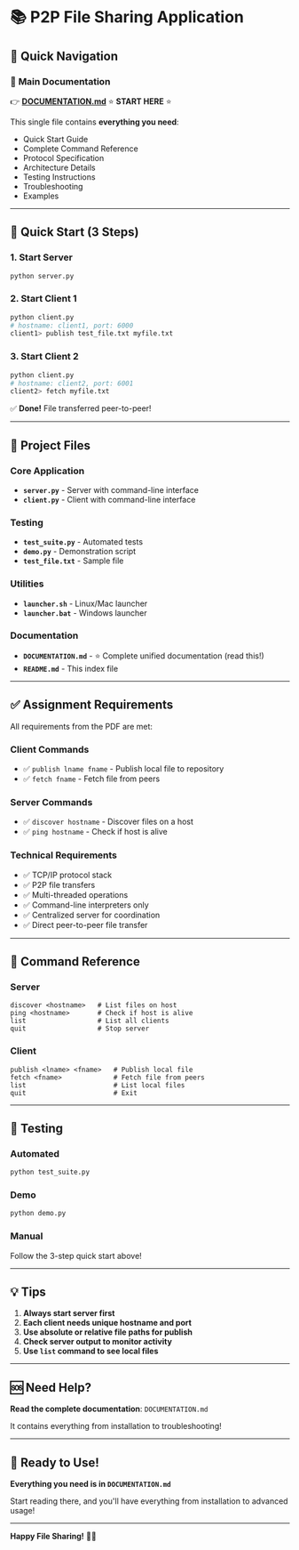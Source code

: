 # 📚 P2P File Sharing Application

## 🎯 Quick Navigation

### 📖 **Main Documentation**
👉 **[DOCUMENTATION.md](DOCUMENTATION.md)** ⭐ **START HERE** ⭐

This single file contains **everything you need**:
- Quick Start Guide
- Complete Command Reference
- Protocol Specification
- Architecture Details
- Testing Instructions
- Troubleshooting
- Examples

---

## 🚀 Quick Start (3 Steps)

### 1. Start Server
```bash
python server.py
```

### 2. Start Client 1
```bash
python client.py
# hostname: client1, port: 6000
client1> publish test_file.txt myfile.txt
```

### 3. Start Client 2
```bash
python client.py
# hostname: client2, port: 6001
client2> fetch myfile.txt
```

✅ **Done!** File transferred peer-to-peer!

---

## 📁 Project Files

### Core Application
- **`server.py`** - Server with command-line interface
- **`client.py`** - Client with command-line interface

### Testing
- **`test_suite.py`** - Automated tests
- **`demo.py`** - Demonstration script
- **`test_file.txt`** - Sample file

### Utilities
- **`launcher.sh`** - Linux/Mac launcher
- **`launcher.bat`** - Windows launcher

### Documentation
- **`DOCUMENTATION.md`** - ⭐ Complete unified documentation (read this!)
- **`README.md`** - This index file

---

## ✅ Assignment Requirements

All requirements from the PDF are met:

### Client Commands
- ✅ `publish lname fname` - Publish local file to repository
- ✅ `fetch fname` - Fetch file from peers

### Server Commands
- ✅ `discover hostname` - Discover files on a host
- ✅ `ping hostname` - Check if host is alive

### Technical Requirements
- ✅ TCP/IP protocol stack
- ✅ P2P file transfers
- ✅ Multi-threaded operations
- ✅ Command-line interpreters only
- ✅ Centralized server for coordination
- ✅ Direct peer-to-peer file transfer

---

## 🔧 Command Reference

### Server
```
discover <hostname>   # List files on host
ping <hostname>       # Check if host is alive
list                  # List all clients
quit                  # Stop server
```

### Client
```
publish <lname> <fname>   # Publish local file
fetch <fname>             # Fetch file from peers
list                      # List local files
quit                      # Exit
```

---

## 🧪 Testing

### Automated
```bash
python test_suite.py
```

### Demo
```bash
python demo.py
```

### Manual
Follow the 3-step quick start above!

---

## 💡 Tips

1. **Always start server first**
2. **Each client needs unique hostname and port**
3. **Use absolute or relative file paths for publish**
4. **Check server output to monitor activity**
5. **Use `list` command to see local files**

---

## 🆘 Need Help?

**Read the complete documentation**: `DOCUMENTATION.md`

It contains everything from installation to troubleshooting!

---

## 🎉 Ready to Use!

**Everything you need is in `DOCUMENTATION.md`**

Start reading there, and you'll have everything from installation to advanced usage!

---

**Happy File Sharing!** 🚀📁
